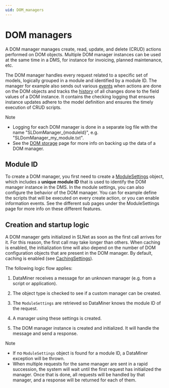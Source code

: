 ```yaml
---
uid: DOM_managers
---
```


# DOM managers

A DOM manager manages create, read, update, and delete (CRUD) actions performed on DOM objects. Multiple DOM manager instances can be used at the same time in a DMS, for instance for invoicing, planned maintenance, etc.

The DOM manager handles every request related to a specific set of models, logically grouped in a module and identified by a module ID. The manager for example also sends out various [events](xref:DOM_events) when actions are done on the DOM objects and tracks the [history](xref:DOM_history) of all changes done to the field values of a DOM instance. It contains the checking logging that ensures instance updates adhere to the model definition and ensures the timely execution of CRUD scripts.

> [!NOTE]
>
> - Logging for each DOM manager is done in a separate log file with the name "SLDomManager_{moduleId}", e.g. "SLDomManager_my_module.txt".
> - See the [DOM storage](xref:DOM_data_storage#backups) page for more info on backing up the data of a DOM manager.

## Module ID

To create a DOM manager, you first need to create a [ModuleSettings](xref:DOM_ModuleSettings) object, which includes a **unique module ID** that is used to identify the DOM manager instance in the DMS. In the module settings, you can also configure the behavior of the DOM manager. You can for example define the scripts that will be executed on every create action, or you can enable information events. See the different sub pages under the ModuleSettings page for more info on these different features.

## Creation and startup logic

A DOM manager gets initialized in SLNet as soon as the first call arrives for it. For this reason, the first call may take longer than others. When caching is enabled, the initialization time will also depend on the number of DOM configuration objects that are present in the DOM manager. By default, caching is enabled (see [CachingSettings](xref:DOM_StorageSettings#cachingsettings)).

The following logic flow applies:

1. DataMiner receives a message for an unknown manager (e.g. from a script or application).

1. The object type is checked to see if a custom manager can be created.

1. The `ModuleSettings` are retrieved so DataMiner knows the module ID of the request.

1. A manager using these settings is created.

1. The DOM manager instance is created and initialized. It will handle the message and send a response.

> [!NOTE]
>
> - If no `ModuleSettings` object is found for a module ID, a DataMiner exception will be thrown.
> - When multiple requests for the same manager are sent in a rapid succession, the system will wait until the first request has initialized the manager. Once that is done, all requests will be handled by that manager, and a response will be returned for each of them.